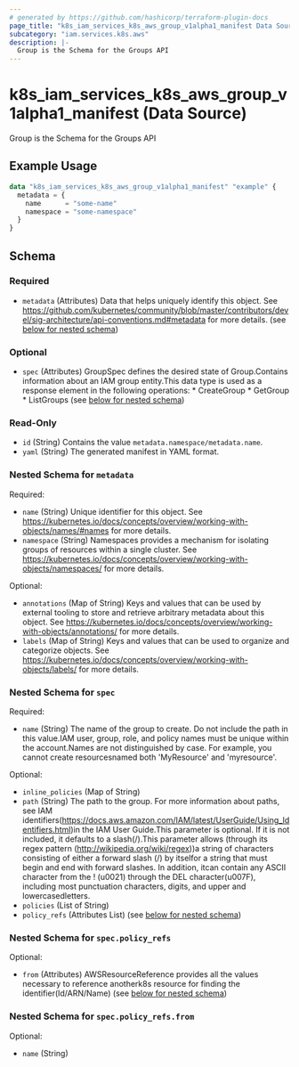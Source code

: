 ```yaml
---
# generated by https://github.com/hashicorp/terraform-plugin-docs
page_title: "k8s_iam_services_k8s_aws_group_v1alpha1_manifest Data Source - terraform-provider-k8s"
subcategory: "iam.services.k8s.aws"
description: |-
  Group is the Schema for the Groups API
---
```


# k8s_iam_services_k8s_aws_group_v1alpha1_manifest (Data Source)

Group is the Schema for the Groups API

## Example Usage

```terraform
data "k8s_iam_services_k8s_aws_group_v1alpha1_manifest" "example" {
  metadata = {
    name      = "some-name"
    namespace = "some-namespace"
  }
}
```

<!-- schema generated by tfplugindocs -->
## Schema

### Required

- `metadata` (Attributes) Data that helps uniquely identify this object. See https://github.com/kubernetes/community/blob/master/contributors/devel/sig-architecture/api-conventions.md#metadata for more details. (see [below for nested schema](#nestedatt--metadata))

### Optional

- `spec` (Attributes) GroupSpec defines the desired state of Group.Contains information about an IAM group entity.This data type is used as a response element in the following operations:   * CreateGroup   * GetGroup   * ListGroups (see [below for nested schema](#nestedatt--spec))

### Read-Only

- `id` (String) Contains the value `metadata.namespace/metadata.name`.
- `yaml` (String) The generated manifest in YAML format.

<a id="nestedatt--metadata"></a>
### Nested Schema for `metadata`

Required:

- `name` (String) Unique identifier for this object. See https://kubernetes.io/docs/concepts/overview/working-with-objects/names/#names for more details.
- `namespace` (String) Namespaces provides a mechanism for isolating groups of resources within a single cluster. See https://kubernetes.io/docs/concepts/overview/working-with-objects/namespaces/ for more details.

Optional:

- `annotations` (Map of String) Keys and values that can be used by external tooling to store and retrieve arbitrary metadata about this object. See https://kubernetes.io/docs/concepts/overview/working-with-objects/annotations/ for more details.
- `labels` (Map of String) Keys and values that can be used to organize and categorize objects. See https://kubernetes.io/docs/concepts/overview/working-with-objects/labels/ for more details.


<a id="nestedatt--spec"></a>
### Nested Schema for `spec`

Required:

- `name` (String) The name of the group to create. Do not include the path in this value.IAM user, group, role, and policy names must be unique within the account.Names are not distinguished by case. For example, you cannot create resourcesnamed both 'MyResource' and 'myresource'.

Optional:

- `inline_policies` (Map of String)
- `path` (String) The path to the group. For more information about paths, see IAM identifiers(https://docs.aws.amazon.com/IAM/latest/UserGuide/Using_Identifiers.html)in the IAM User Guide.This parameter is optional. If it is not included, it defaults to a slash(/).This parameter allows (through its regex pattern (http://wikipedia.org/wiki/regex))a string of characters consisting of either a forward slash (/) by itselfor a string that must begin and end with forward slashes. In addition, itcan contain any ASCII character from the ! (u0021) through the DEL character(u007F), including most punctuation characters, digits, and upper and lowercasedletters.
- `policies` (List of String)
- `policy_refs` (Attributes List) (see [below for nested schema](#nestedatt--spec--policy_refs))

<a id="nestedatt--spec--policy_refs"></a>
### Nested Schema for `spec.policy_refs`

Optional:

- `from` (Attributes) AWSResourceReference provides all the values necessary to reference anotherk8s resource for finding the identifier(Id/ARN/Name) (see [below for nested schema](#nestedatt--spec--policy_refs--from))

<a id="nestedatt--spec--policy_refs--from"></a>
### Nested Schema for `spec.policy_refs.from`

Optional:

- `name` (String)
